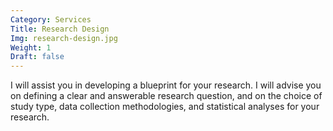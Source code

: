 ```yaml
---
Category: Services
Title: Research Design
Img: research-design.jpg
Weight: 1
Draft: false
---
```


I will assist you in developing a blueprint for your research. I will advise you on defining a clear and answerable research question, and on the choice of study type, data collection methodologies, and statistical analyses for your research.
